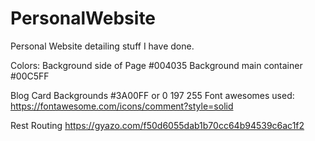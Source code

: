 # PersonalWebsite
Personal Website detailing stuff I have done.






Colors:
Background side of Page
 #004035
Background main container
#00C5FF  

Blog Card Backgrounds
#3A00FF or 0 197 255
Font awesomes used:
https://fontawesome.com/icons/comment?style=solid

Rest Routing
https://gyazo.com/f50d6055dab1b70cc64b94539c6ac1f2
